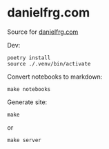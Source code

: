 # danielfrg.com

Source for [danielfrg.com](https://danielfrg.com)

Dev:

```
poetry install
source ./.venv/bin/activate
```

Convert notebooks to markdown:

```
make notebooks
```

Generate site:

```
make
```

or

```
make server
```
